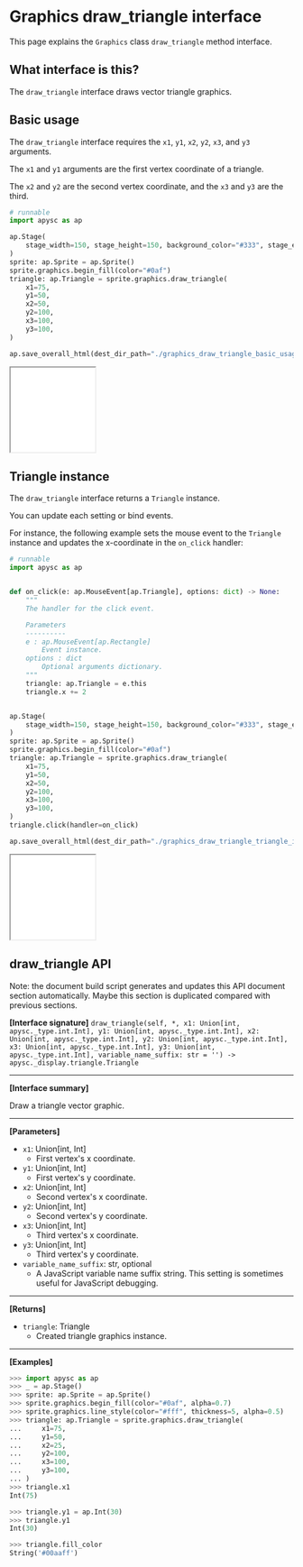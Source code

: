 
# Graphics draw_triangle interface

This page explains the `Graphics` class `draw_triangle` method interface.

## What interface is this?

The `draw_triangle` interface draws vector triangle graphics.

## Basic usage

The `draw_triangle` interface requires the `x1`, `y1`, `x2`, `y2`, `x3`, and `y3` arguments.

The `x1` and `y1` arguments are the first vertex coordinate of a triangle.

The `x2` and `y2` are the second vertex coordinate, and the `x3` and `y3` are the third.

```py
# runnable
import apysc as ap

ap.Stage(
    stage_width=150, stage_height=150, background_color="#333", stage_elem_id="stage"
)
sprite: ap.Sprite = ap.Sprite()
sprite.graphics.begin_fill(color="#0af")
triangle: ap.Triangle = sprite.graphics.draw_triangle(
    x1=75,
    y1=50,
    x2=50,
    y2=100,
    x3=100,
    y3=100,
)

ap.save_overall_html(dest_dir_path="./graphics_draw_triangle_basic_usage/")
```

<iframe src="static/graphics_draw_triangle_basic_usage/index.html" width="150" height="150"></iframe>

## Triangle instance

The `draw_triangle` interface returns a `Triangle` instance.

You can update each setting or bind events.

For instance, the following example sets the mouse event to the `Triangle` instance and updates the x-coordinate in the `on_click` handler:

```py
# runnable
import apysc as ap


def on_click(e: ap.MouseEvent[ap.Triangle], options: dict) -> None:
    """
    The handler for the click event.

    Parameters
    ----------
    e : ap.MouseEvent[ap.Rectangle]
        Event instance.
    options : dict
        Optional arguments dictionary.
    """
    triangle: ap.Triangle = e.this
    triangle.x += 2


ap.Stage(
    stage_width=150, stage_height=150, background_color="#333", stage_elem_id="stage"
)
sprite: ap.Sprite = ap.Sprite()
sprite.graphics.begin_fill(color="#0af")
triangle: ap.Triangle = sprite.graphics.draw_triangle(
    x1=75,
    y1=50,
    x2=50,
    y2=100,
    x3=100,
    y3=100,
)
triangle.click(handler=on_click)

ap.save_overall_html(dest_dir_path="./graphics_draw_triangle_triangle_instance/")
```

<iframe src="static/graphics_draw_triangle_triangle_instance/index.html" width="150" height="150"></iframe>

## draw_triangle API

<!-- Docstring: apysc._display.graphics.Graphics.draw_triangle -->

<span class="inconspicuous-txt">Note: the document build script generates and updates this API document section automatically. Maybe this section is duplicated compared with previous sections.</span>

**[Interface signature]** `draw_triangle(self, *, x1: Union[int, apysc._type.int.Int], y1: Union[int, apysc._type.int.Int], x2: Union[int, apysc._type.int.Int], y2: Union[int, apysc._type.int.Int], x3: Union[int, apysc._type.int.Int], y3: Union[int, apysc._type.int.Int], variable_name_suffix: str = '') -> apysc._display.triangle.Triangle`<hr>

**[Interface summary]**

Draw a triangle vector graphic.<hr>

**[Parameters]**

- `x1`: Union[int, Int]
  - First vertex's x coordinate.
- `y1`: Union[int, Int]
  - First vertex's y coordinate.
- `x2`: Union[int, Int]
  - Second vertex's x coordinate.
- `y2`: Union[int, Int]
  - Second vertex's y coordinate.
- `x3`: Union[int, Int]
  - Third vertex's x coordinate.
- `y3`: Union[int, Int]
  - Third vertex's y coordinate.
- `variable_name_suffix`: str, optional
  - A JavaScript variable name suffix string. This setting is sometimes useful for JavaScript debugging.

<hr>

**[Returns]**

- `triangle`: Triangle
  - Created triangle graphics instance.

<hr>

**[Examples]**

```py
>>> import apysc as ap
>>> _ = ap.Stage()
>>> sprite: ap.Sprite = ap.Sprite()
>>> sprite.graphics.begin_fill(color="#0af", alpha=0.7)
>>> sprite.graphics.line_style(color="#fff", thickness=5, alpha=0.5)
>>> triangle: ap.Triangle = sprite.graphics.draw_triangle(
...     x1=75,
...     y1=50,
...     x2=25,
...     y2=100,
...     x3=100,
...     y3=100,
... )
>>> triangle.x1
Int(75)

>>> triangle.y1 = ap.Int(30)
>>> triangle.y1
Int(30)

>>> triangle.fill_color
String('#00aaff')
```